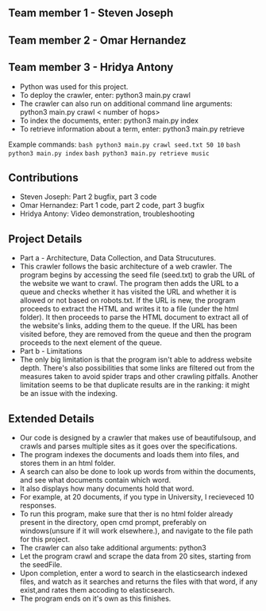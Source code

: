## Team member 1 - Steven Joseph
## Team member 2 - Omar Hernandez 
## Team member 3 - Hridya Antony

- Python was used for this project.
- To deploy the crawler, enter: python3 main.py crawl
- The crawler can also run on additional command line arguments: python3 main.py crawl <name of seed file> <number of pages to crawl> < number of hops>
- To index the documents, enter: python3 main.py index
- To retrieve information about a term, enter: python3 main.py retrieve <word>


Example commands:
```bash python3 main.py crawl seed.txt 50 10```
```bash python3 main.py index```
```bash python3 main.py retrieve music```

## Contributions
- Steven Joseph: Part 2 bugfix, part 3 code
- Omar Hernandez: Part 1 code, part 2 code, part 3 bugfix
- Hridya Antony: Video demonstration, troubleshooting

## Project Details
- Part a - Architecture, Data Collection, and Data Strucutures.
- This crawler follows the basic architecture of a web crawler. The program begins by accessing the seed file (seed.txt) to grab the URL of the website we want to crawl.
The program then adds the URL to a queue and checks whether it has visited the URL and whether it is allowed or not based on robots.txt. If the URL is new, the program proceeds to extract the HTML and writes it to a file (under the html folder).
It then proceeds to parse the HTML document to extract all of the website's links, adding them to the queue. If the URL has been visited before, they are removed from the queue and then the program proceeds to the next element of the queue.
- Part b - Limitations
- The only big limitation is that the program isn't able to address website depth. There's also possibilities that some links are filtered out from the measures taken to avoid spider traps and other crawling pitfalls. Another limitation seems to be that duplicate results are in the ranking: it might be an issue with the indexing.

## Extended Details
- Our code is designed by a crawler that makes use of beautifulsoup, and crawls and parses multiple sites as it goes over the specifications.
- The program indexes the documents and loads them into files, and stores them in an  html folder.
- A search can also be done to look up words from within the documents, and see what documents contain which word.
- It also displays how many documents hold that word.
- For example, at 20 documents, if you type in University, I recieveced 10 responses.
- To run this program, make sure that ther is no html folder already  present in the directory, open cmd prompt, preferably on windows(unsure  if it will work elsewhere.), and navigate to the file path for this project.
- The crawler can also take additional arguments: python3 <name-of-the-file> <seed-file> <number-of-pages> <number-of-hops>
- Let the program crawl and scrape the data from 20 sites, starting from the seedFile.
- Upon completion, enter a word to search in the elasticsearch indexed files, and watch as it searches and returns the files with that word, if any exist,and rates them accoding to elasticsearch. 
- The program ends on it's own as this finishes.
